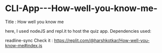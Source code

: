 # CLI-App---How-well-you-know-me-

Title : How well you know me

here, I used nodeJS and repl.it to host the quiz app.
Dependencies used:

readline-sync
Check it : https://replit.com/@harshkotkar/How-well-you-know-me#index.js

